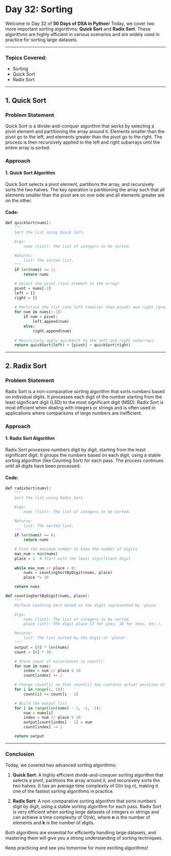 # **Day 32: Sorting**

Welcome to Day 32 of **50 Days of DSA in Python**! Today, we cover two more important sorting algorithms: **Quick Sort** and **Radix Sort**. These algorithms are highly efficient in various scenarios and are widely used in practice for sorting large datasets.

---

### **Topics Covered:**
- Sorting  
- Quick Sort  
- Radix Sort  

---

## **1. Quick Sort**

### **Problem Statement**  
Quick Sort is a divide-and-conquer algorithm that works by selecting a pivot element and partitioning the array around it. Elements smaller than the pivot go to the left, and elements greater than the pivot go to the right. The process is then recursively applied to the left and right subarrays until the entire array is sorted.

### **Approach**

#### **1. Quick Sort Algorithm**

Quick Sort selects a pivot element, partitions the array, and recursively sorts the two halves. The key operation is partitioning the array such that all elements smaller than the pivot are on one side and all elements greater are on the other.

#### **Code:**
```python
def quickSort(nums):
    """
    Sort the list using Quick Sort.

    Args:
        nums (list): The list of integers to be sorted.

    Returns:
        list: The sorted list.
    """
    if len(nums) <= 1:
        return nums

    # Select the pivot (last element in the array)
    pivot = nums[-1]
    left = []
    right = []
    
    # Partition the list into left (smaller than pivot) and right (greater than pivot)
    for num in nums[:-1]:
        if num < pivot:
            left.append(num)
        else:
            right.append(num)
    
    # Recursively apply quickSort to the left and right subarrays
    return quickSort(left) + [pivot] + quickSort(right)
```

---

## **2. Radix Sort**

### **Problem Statement**  
Radix Sort is a non-comparative sorting algorithm that sorts numbers based on individual digits. It processes each digit of the number starting from the least significant digit (LSD) to the most significant digit (MSD). Radix Sort is most efficient when dealing with integers or strings and is often used in applications where comparisons of large numbers are inefficient.

### **Approach**

#### **1. Radix Sort Algorithm**

Radix Sort processes numbers digit by digit, starting from the least significant digit. It groups the numbers based on each digit, using a stable sorting algorithm (like Counting Sort) for each pass. The process continues until all digits have been processed.

#### **Code:**
```python
def radixSort(nums):
    """
    Sort the list using Radix Sort.

    Args:
        nums (list): The list of integers to be sorted.

    Returns:
        list: The sorted list.
    """
    if len(nums) == 0:
        return nums

    # Find the maximum number to know the number of digits
    max_num = max(nums)
    place = 1  # Start with the least significant digit
    
    while max_num // place > 0:
        nums = countingSortByDigit(nums, place)
        place *= 10

    return nums

def countingSortByDigit(nums, place):
    """
    Perform Counting Sort based on the digit represented by 'place'.

    Args:
        nums (list): The list of integers to be sorted.
        place (int): The digit place (1 for ones, 10 for tens, etc.).

    Returns:
        list: The list sorted by the digit at 'place'.
    """
    output = [0] * len(nums)
    count = [0] * 10

    # Store count of occurrences in count[]
    for num in nums:
        index = num // place % 10
        count[index] += 1

    # Change count[i] so that count[i] now contains actual position of this digit in output[]
    for i in range(1, 10):
        count[i] += count[i - 1]

    # Build the output list
    for i in range(len(nums) - 1, -1, -1):
        num = nums[i]
        index = num // place % 10
        output[count[index] - 1] = num
        count[index] -= 1

    return output
```

---

### **Conclusion**

Today, we covered two advanced sorting algorithms:

1. **Quick Sort**: A highly efficient divide-and-conquer sorting algorithm that selects a pivot, partitions the array around it, and recursively sorts the two halves. It has an average time complexity of O(n log n), making it one of the fastest sorting algorithms in practice.

2. **Radix Sort**: A non-comparative sorting algorithm that sorts numbers digit by digit, using a stable sorting algorithm for each pass. Radix Sort is very efficient when sorting large datasets of integers or strings and can achieve a time complexity of O(nk), where **n** is the number of elements and **k** is the number of digits.

Both algorithms are essential for efficiently handling large datasets, and mastering them will give you a strong understanding of sorting techniques.

Keep practicing and see you tomorrow for more exciting algorithms!